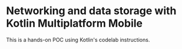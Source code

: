 # Networking and data storage with Kotlin Multiplatform Mobile

This is a hands-on POC using Kotlin's codelab instructions.